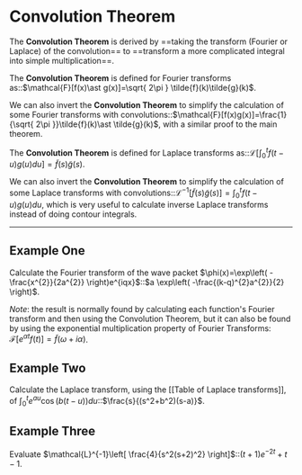 # Convolution Theorem

The **Convolution Theorem** is derived by ==taking the transform (Fourier or Laplace) of the convolution== to ==transform a more complicated integral into simple multiplication==.

The **Convolution Theorem** is defined for Fourier transforms as::$\mathcal{F}[f(x)\ast g(x)]=\sqrt{ 2\pi } \tilde{f}(k)\tilde{g}(k)$.

We can also invert the **Convolution Theorem** to simplify the calculation of some Fourier transforms with convolutions::$\mathcal{F}[f(x)g(x)]=\frac{1}{\sqrt{ 2\pi }}\tilde{f}(k)\ast \tilde{g}(k)$, with a similar proof to the main theorem.

The **Convolution Theorem** is defined for Laplace transforms as::$\mathcal{L}\left[ \int_{0}^{t}f(t-u)g(u)du \right]=\tilde{f}(s)\tilde{g}(s)$.

We can also invert the **Convolution Theorem** to simplify the calculation of some Laplace transforms with convolutions::$\mathcal{L}^{-1}\left[ \tilde{f}(s)\tilde{g}(s) \right]=\int_{0}^{t}f(t-u)g(u)du$, which is very useful to calculate inverse Laplace transforms instead of doing contour integrals.

---

## Example One

Calculate the Fourier transform of the wave packet $\phi(x)=\exp\left( -\frac{x^{2}}{2a^{2}} \right)e^{iqx}$::$a \exp\left( -\frac{(k-q)^{2}a^{2}}{2} \right)$.

*Note*: the result is normally found by calculating each function's Fourier transform and then using the Convolution Theorem, but it can also be found by using the exponential multiplication property of Fourier Transforms: $\mathcal{F}[e^{\alpha t}f(t)]=\tilde{f}(\omega+i \alpha)$.

## Example Two

Calculate the Laplace transform, using the [[Table of Laplace transforms]], of $\int_{0}^t e^{ au }\cos(b(t-u))du$::$\frac{s}{(s^2+b^2)(s-a)}$.

## Example Three

Evaluate $\mathcal{L}^{-1}\left[ \frac{4}{s^2(s+2)^2} \right]$::$(t+1)e^{ -2t }+t-1$.
